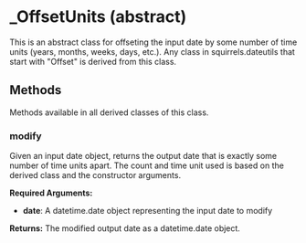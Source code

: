 # _OffsetUnits (abstract)

This is an abstract class for offseting the input date by some number of time units (years, months, weeks, days, etc.). Any class in squirrels.dateutils that start with "Offset" is derived from this class.

## Methods

Methods available in all derived classes of this class.

### modify

Given an input date object, returns the output date that is exactly some number of time units apart. The count and time unit used is based on the derived class and the constructor arguments.

**Required Arguments:**

- **date**: A datetime.date object representing the input date to modify

**Returns:** The modified output date as a datetime.date object.
